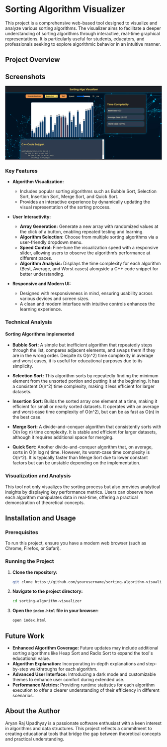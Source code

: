 # Sorting Algorithm Visualizer

This project is a comprehensive web-based tool designed to visualize and analyze various sorting algorithms. The visualizer aims to facilitate a deeper understanding of sorting algorithms through interactive, real-time graphical representations. It is particularly useful for students, educators, and professionals seeking to explore algorithmic behavior in an intuitive manner.

## Project Overview
## Screenshots

![Screenshot](screenshot.png)
### Key Features

- **Algorithm Visualization:**
  - Includes popular sorting algorithms such as Bubble Sort, Selection Sort, Insertion Sort, Merge Sort, and Quick Sort.
  - Provides an interactive experience by dynamically updating the visual representation of the sorting process.

- **User Interactivity:**
  - **Array Generation:** Generate a new array with randomized values at the click of a button, enabling repeated testing and learning.
  - **Algorithm Selection:** Choose from multiple sorting algorithms via a user-friendly dropdown menu.
  - **Speed Control:** Fine-tune the visualization speed with a responsive slider, allowing users to observe the algorithm’s performance at different paces.
  - **Algorithm Analysis:** Displays the time complexity for each algorithm (Best, Average, and Worst cases) alongside a C++ code snippet for better understanding.

- **Responsive and Modern UI:**
  - Designed with responsiveness in mind, ensuring usability across various devices and screen sizes.
  - A clean and modern interface with intuitive controls enhances the learning experience.

### Technical Analysis

#### Sorting Algorithms Implemented
- **Bubble Sort:** A simple but inefficient algorithm that repeatedly steps through the list, compares adjacent elements, and swaps them if they are in the wrong order. Despite its O(n^2) time complexity in average and worst cases, it is useful for educational purposes due to its simplicity.

- **Selection Sort:** This algorithm sorts by repeatedly finding the minimum element from the unsorted portion and putting it at the beginning. It has a consistent O(n^2) time complexity, making it less efficient for larger datasets.

- **Insertion Sort:** Builds the sorted array one element at a time, making it efficient for small or nearly sorted datasets. It operates with an average and worst-case time complexity of O(n^2), but can be as fast as O(n) in the best case.

- **Merge Sort:** A divide-and-conquer algorithm that consistently sorts with O(n log n) time complexity. It is stable and efficient for larger datasets, although it requires additional space for merging.

- **Quick Sort:** Another divide-and-conquer algorithm that, on average, sorts in O(n log n) time. However, its worst-case time complexity is O(n^2). It is typically faster than Merge Sort due to lower constant factors but can be unstable depending on the implementation.

### Visualization and Analysis
This tool not only visualizes the sorting process but also provides analytical insights by displaying key performance metrics. Users can observe how each algorithm manipulates data in real-time, offering a practical demonstration of theoretical concepts.

## Installation and Usage

### Prerequisites
To run this project, ensure you have a modern web browser (such as Chrome, Firefox, or Safari).

### Running the Project
1. **Clone the repository:**

    ```bash
    git clone https://github.com/yourusername/sorting-algorithm-visualizer.git
    ```

2. **Navigate to the project directory:**

    ```bash
    cd sorting-algorithm-visualizer
    ```

3. **Open the `index.html` file in your browser:**

    ```bash
    open index.html
    ```

## Future Work

- **Enhanced Algorithm Coverage:** Future updates may include additional sorting algorithms like Heap Sort and Radix Sort to expand the tool's educational value.
- **Algorithm Explanation:** Incorporating in-depth explanations and step-by-step walkthroughs for each algorithm.
- **Advanced User Interface:** Introducing a dark mode and customizable themes to enhance user comfort during extended use.
- **Performance Metrics:** Providing runtime statistics for each algorithm execution to offer a clearer understanding of their efficiency in different scenarios.



## About the Author

Aryan Raj Upadhyay is a passionate software enthusiast with a keen interest in algorithms and data structures. This project reflects a commitment to creating educational tools that bridge the gap between theoretical concepts and practical understanding.
